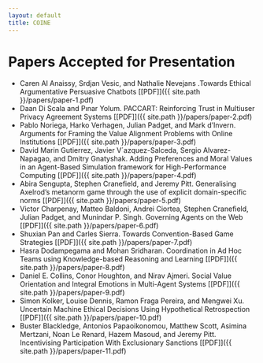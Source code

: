 ```yaml
---
layout: default
title: COINE
---
```


# Papers Accepted for Presentation

- Caren Al Anaissy, Srdjan Vesic, and Nathalie Nevejans .Towards Ethical Argumentative Persuasive Chatbots [\[PDF\]]({{ site.path }}/papers/paper-1.pdf)
- Daan Di Scala and Pınar Yolum. PACCART: Reinforcing Trust in Multiuser Privacy Agreement Systems [\[PDF\]]({{ site.path }}/papers/paper-2.pdf)
- Pablo Noriega, Harko Verhagen, Julian Padget, and Mark d’Invern.  Arguments for Framing the Value Alignment Problems with Online Institutions [\[PDF\]]({{ site.path }}/papers/paper-3.pdf)
- David Marin Gutierrez, Javier V´azquez-Salceda, Sergio Alvarez-Napagao, and Dmitry Gnatyshak.  Adding Preferences and Moral Values in an Agent-Based Simulation framework for High-Performance Computing  [\[PDF\]]({{ site.path }}/papers/paper-4.pdf)
- Abira Sengupta, Stephen Cranefield, and Jeremy Pitt.  Generalising Axelrod’s metanorm game through the use of explicit domain-specific norms [\[PDF\]]({{ site.path }}/papers/paper-5.pdf)
- Victor Charpenay, Matteo Baldoni, Andrei Ciortea, Stephen Cranefield, Julian Padget, and Munindar P. Singh.  Governing Agents on the Web [\[PDF\]]({{ site.path }}/papers/paper-6.pdf)
- Shuxian Pan and Carles Sierra. Towards Convention-Based Game Strategies [\[PDF\]]({{ site.path }}/papers/paper-7.pdf)
- Hasra Dodampegama and Mohan Sridharan. Coordination in Ad Hoc Teams using Knowledge-based Reasoning and Learning  [\[PDF\]]({{ site.path }}/papers/paper-8.pdf)
- Daniel E. Collins, Conor Houghton,  and Nirav Ajmeri. Social Value Orientation and Integral Emotions in Multi-Agent Systems [\[PDF\]]({{ site.path }}/papers/paper-9.pdf)
- Simon Kolker, Louise Dennis, Ramon Fraga Pereira, and Mengwei Xu. Uncertain Machine Ethical Decisions Using Hypothetical Retrospection  [\[PDF\]]({{ site.path }}/papers/paper-10.pdf)
- Buster Blackledge, Antonios Papaoikonomou, Matthew Scott, Asimina Mertzani, Noan Le Renard, Hazem Masoud, and Jeremy Pitt.  Incentivising Participation With Exclusionary Sanctions [\[PDF\]]({{ site.path }}/papers/paper-11.pdf)
